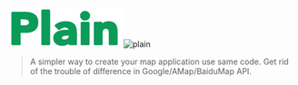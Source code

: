 ![plain](./plain.png)
![plain](https://travis-ci.org/XingzheFE/plain.svg?branch=master)

> A simpler way to create your map application use same code. Get rid of the trouble of difference in Google/AMap/BaiduMap API.